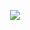 <div>
  <p align="center">
  <img src="https://readme-typing-svg.herokuapp.com/?color=0d8eceF&size=30&center=true&vCenter=true&width=550&height=70&lines=Hey+There+%F0%9F%91%8B,+I%27m+Socheat%LOY;+I%27m+A+Developer+%F0%9F%8E%B2;">
  </p> 
  
</div>
